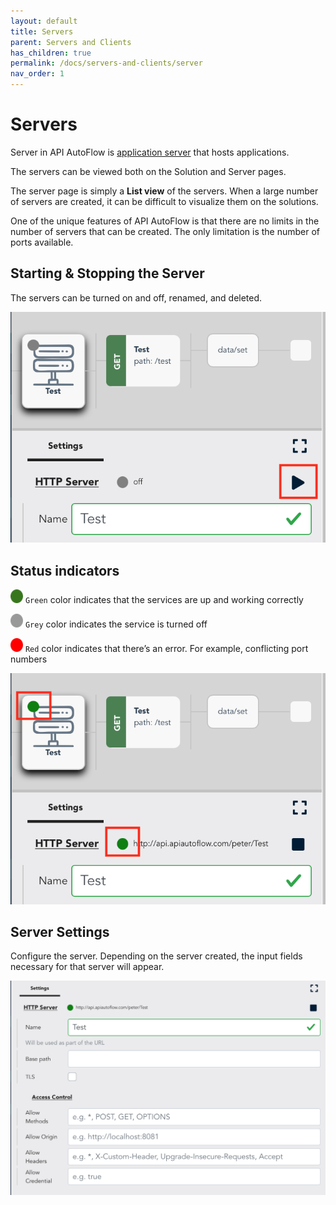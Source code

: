 ```yaml
---
layout: default
title: Servers
parent: Servers and Clients
has_children: true
permalink: /docs/servers-and-clients/server
nav_order: 1
---
```


# Servers
Server in API AutoFlow is [application server](https://en.wikipedia.org/wiki/Application_server) that hosts applications.

The servers can be viewed both on the Solution and Server pages.

The server page is simply a **List view** of the servers. When a large number of servers are created, it can be difficult to visualize them on the solutions.

One of the unique features of API AutoFlow is that there are no limits in the number of servers that can be created. The only limitation is the number of ports available.

## Starting & Stopping the Server
The servers can be turned on and off, renamed, and deleted.

![Upload Cert](/assets/images/server-off.png)

## Status indicators


<img src="/assets/images/server-status-icon-green.png" alt="!" width="20"/>  `Green` color indicates that the services are up and working correctly

<img src="/assets/images/server-status-icon-grey.png" alt="!" width="20"/>  `Grey` color indicates the service is turned off

<img src="/assets/images/server-status-icon-red.png" alt="!" width="20"/>  `Red` color indicates that there’s an error. For example, conflicting port numbers

![Upload Cert](/assets/images/server-status.png)

## Server Settings
Configure the server.  Depending on the server created, the input fields necessary for that server will appear.

![Upload Cert](/assets/images/server-settings.png)
